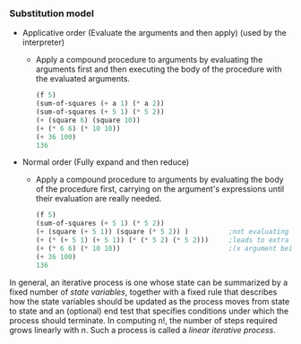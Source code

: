 ### Substitution model
    
  - Applicative order  (Evaluate the arguments and then apply) (used by the interpreter)
    
    - Apply a compound procedure to arguments by evaluating the arguments first and then executing the body of the procedure with the evaluated arguments.
        
      ```scheme
      (f 5)
      (sum-of-squares (+ a 1) (* a 2))
      (sum-of-squares (+ 5 1) (* 5 2))
      (+ (square 6) (square 10))
      (+ (* 6 6) (* 10 10))
      (+ 36 100)
      136
      ```

  - Normal order  (Fully expand and then reduce)

    - Apply a compound procedure to arguments by evaluating the body of the procedure first, carrying on the argument's expressions until their evaluation are really needed.
    
      ```scheme
      (f 5)
      (sum-of-squares (+ 5 1) (* 5 2))
      (+ (square (+ 5 1)) (square (* 5 2)) )          ;not evaluating the arguments here
      (+ (* (+ 5 1) (+ 5 1)) (* (* 5 2) (* 5 2)))     ;leads to extra evaluation here
      (+ (* 6 6) (* 10 10))                           ;(x argument being evaluated twice)
      (+ 36 100)
      136
      ```

In general, an iterative process is one whose state can be summarized by a fixed number of *state variables*, together with a fixed rule that describes how the state variables should be updated as the process moves from state to state and an (optional) end test that specifies conditions under which the process should terminate. In computing n!, the number of steps required grows linearly with *n*. Such a process is called a *linear iterative process*.
